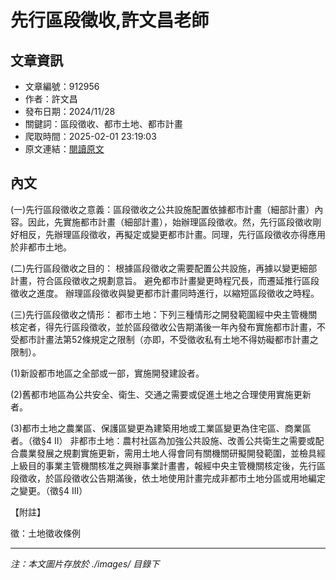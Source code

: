 # 先行區段徵收,許文昌老師

## 文章資訊
- 文章編號：912956
- 作者：許文昌
- 發布日期：2024/11/28
- 關鍵詞：區段徵收、都市土地、都市計畫
- 爬取時間：2025-02-01 23:19:03
- 原文連結：[閱讀原文](https://real-estate.get.com.tw/Columns/detail.aspx?no=912956)

## 內文


(一)先行區段徵收之意義：區段徵收之公共設施配置依據都市計畫（細部計畫）內容。因此，先實施都市計畫（細部計畫），始辦理區段徵收。然，先行區段徵收剛好相反，先辦理區段徵收，再擬定或變更都市計畫。同理，先行區段徵收亦得應用於非都市土地。


(二)先行區段徵收之目的：
根據區段徵收之需要配置公共設施，再據以變更細部計畫，符合區段徵收之規劃意旨。
避免都市計畫變更時程冗長，而遷延推行區段徵收之進度。
辦理區段徵收與變更都市計畫同時進行，以縮短區段徵收之時程。


(三)先行區段徵收之情形：
都市土地：下列三種情形之開發範圍經中央主管機關核定者，得先行區段徵收，並於區段徵收公告期滿後一年內發布實施都市計畫，不受都市計畫法第52條規定之限制（亦即，不受徵收私有土地不得妨礙都市計畫之限制）。


(1)新設都市地區之全部或一部，實施開發建設者。


(2)舊都市地區為公共安全、衛生、交通之需要或促進土地之合理使用實施更新者。


(3)都市土地之農業區、保護區變更為建築用地或工業區變更為住宅區、商業區者。（徵§4 II）
非都市土地：農村社區為加強公共設施、改善公共衛生之需要或配合農業發展之規劃實施更新，需用土地人得會同有關機關研擬開發範圍，並檢具經上級目的事業主管機關核准之興辦事業計畫書，報經中央主管機關核定後，先行區段徵收，於區段徵收公告期滿後，依土地使用計畫完成非都市土地分區或用地編定之變更。（徵§4 III）


【附註】


徵：土地徵收條例

---
*注：本文圖片存放於 ./images/ 目錄下*
